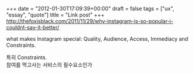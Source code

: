 +++
date = "2012-01-30T17:09:39+00:00"
draft = false
tags = ["ux", "essay", "quote"]
title = "Link post"
+++
http://thefoxisblack.com/2011/11/29/why-instagram-is-so-popular-i-couldnt-say-it-better/



what makes Instagram special: Quality, Audience, Access, Immediacy and Constraints.

특히 Constraints.  
참여를 먹고사는 서비스의 필수요소인가
